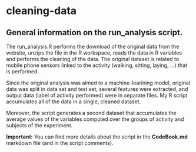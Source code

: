 cleaning-data
=============

General information on the run_analysis script.
-------------

The run_analysis.R performs the download of the original data from the website, unzips the file in the R workspace, reads the data in R variables and performs the cleaning of the data.
The original dataset is related to mobile phone sensors linked to the activity (walking, sitting, laying, ...) that is performed.

Since the original analysis was aimed to a machine-learining model, original data was split in data set and test set, several features were extracted, and output data (label of activity performed) were in separate files.
My R script accumulates all of the data in a single, cleaned dataset.

Moreover, the script generates a second dataset that accumulates the average values of the variables computed over the groups of activity and subjects of the experiment.

**Important:** You can find more details about the script in the **CodeBook.md** markdown file (and in the script comments).

